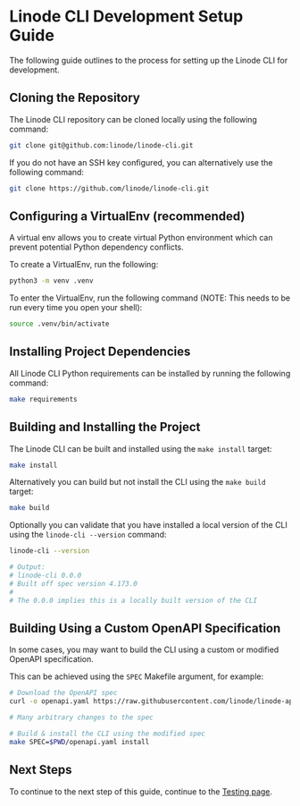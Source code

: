 # Linode CLI Development Setup Guide

The following guide outlines to the process for setting up the Linode CLI for development.

## Cloning the Repository

The Linode CLI repository can be cloned locally using the following command:

```bash
git clone git@github.com:linode/linode-cli.git
```

If you do not have an SSH key configured, you can alternatively use the following command:

```bash
git clone https://github.com/linode/linode-cli.git
```

## Configuring a VirtualEnv (recommended)

A virtual env allows you to create virtual Python environment which can prevent potential 
Python dependency conflicts.

To create a VirtualEnv, run the following:

```bash
python3 -m venv .venv
```

To enter the VirtualEnv, run the following command (NOTE: This needs to be run every time you open your shell):

```bash
source .venv/bin/activate
```

## Installing Project Dependencies

All Linode CLI Python requirements can be installed by running the following command:

```bash
make requirements
```

## Building and Installing the Project

The Linode CLI can be built and installed using the `make install` target:

```bash
make install
```

Alternatively you can build but not install the CLI using the `make build` target:

```bash
make build
```

Optionally you can validate that you have installed a local version of the CLI using the `linode-cli --version` command:

```bash
linode-cli --version

# Output:
# linode-cli 0.0.0
# Built off spec version 4.173.0
#
# The 0.0.0 implies this is a locally built version of the CLI
```

## Building Using a Custom OpenAPI Specification

In some cases, you may want to build the CLI using a custom or modified OpenAPI specification.

This can be achieved using the `SPEC` Makefile argument, for example:

```bash
# Download the OpenAPI spec
curl -o openapi.yaml https://raw.githubusercontent.com/linode/linode-api-docs/development/openapi.yaml

# Many arbitrary changes to the spec

# Build & install the CLI using the modified spec
make SPEC=$PWD/openapi.yaml install
```

## Next Steps

To continue to the next step of this guide, continue to the [Testing page](./Testing).